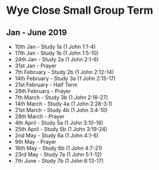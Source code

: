 # Wye Close Small Group Term

## Jan - June 2019

-   10th Jan  - Study 1a (1 John 1:1-4)
-   17th Jan - Study 1b (1 John 1:5-10)
-   24th Jan - Study 2a (1 John 2:1-6)
-   31st Jan - Prayer
-   7th February - Study 2b (1 John 2:12-14)
-   14th February - Study 3a (1 John 2:15-17)
-   21st February - Half Term
-   28th February - Prayer
-   7th March - Study 3b (1 John 2:18-27)
-   14th March - Study 4a (1 John 2:28-3:1)
-   21st March - Study 4b (1 John 3:4-10)
-   28th March - Prayer
-   4th April - Study 5a (1 John 3:10-18)
-   25th April - Study 5b (1 John 3:19-24)
-   2nd May - Study 6a (1 John 4:1-6)
-   9th May - Prayer
-   16th May - Study 6b (1 John 4:7-21)
-   23rd May - Study 7a (1 John 5:1-12)
-   7th June - Study 7b (1 John 6:13-17)
